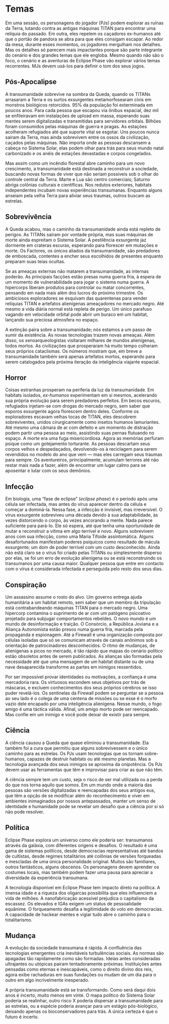 # Temas

Em uma sessão, os personagens do jogador (PJs) podem explorar as ruínas da Terra, lutando contra as antigas máquinas TITAN para encontrar uma relíquia do passado. Em outra, eles repelem os caçadores ex-humanos até que o portão de pandora se abra para que eles consigam escapar. Ao redor da mesa, durante esses momentos, os jogadores mergulham nos detalhes. Mas os detalhes só parecem mais impactantes porque são parte integrante do cenário e dos grandes temas que ele engloba. Mesmo quando não são o foco, o cenário e as aventuras de Eclipse Phase vão explorar vários temas recorrentes. MJs devem usá-los para definir o tom dos seus jogos.

## Pós-Apocalipse

A transumanidade sobrevive na sombra da Queda, quando os TITANs arrasaram a Terra e os surtos exsurgentes metamorfosearam civis em monstros biológicos retorcidos. 95% da população foi exterminada em poucos anos. Para cada pessoa que escapou via ônibus espacial, dez mil se enfileiravam em instalações de upload em massa, esperando suas mentes serem digitalizadas e transmitidas para servidores orbitais. Bilhões foram consumidos pelas máquinas de guerra e pragas. As estações acolheram refugiados até que suporte vital se esgotar. Uns poucos nunca saíram da Terra, mas ainda sobrevivem entre os ossos da civilização, caçados pelas máquinas. Não importa onde as pessoas descansem a cabeça no Sistema Solar, elas podem olhar para trás para seus mundo natal carbonizado e os anéis de estações devastadas e corpos congelados.

Mas assim como um incêndio florestal abre caminho para um novo crescimento, a transumanidade está destinada a reconstruir a sociedade, buscando novas formas de viver que não seriam possíveis sob o olhar do controle central da Terra. Marte e Lua são centro comerciais; Saturno abriga colônias culturais e científicas. Nos redutos exteriores, habitats independentes incubam novas experiências transumanas. Enquanto alguns anseiam pela velha Terra para aliviar seus traumas, outros buscam as estrelas.

## Sobrevivência

A Queda acabou, mas o caminho da transumanidade ainda está repleto de perigos. As TITANs saíram por vontade própria, mas suas máquinas de morte ainda espreitam o Sistema Solar. A pestilência exsurgente jaz dormente em crateras escuras, esperando para florescer em mutações e morte. Os Factores, os únicos aliados da transumanidade, são predadores de emboscada, contentes a encher seus escolhidos de presentes enquanto preparam suas teias ocultas.

Se as ameaças externas não matarem a transumanidade, as internas poderão. As principais facções estão presas numa guerra fria, à espera de um momento de vulnerabilidade para jogar o sistema numa guerra. A hipercorps liberam produtos para controlar ou matar concorrentes, pensando em nada mais além dos lucros do próximo trimestre. Os ambiciosos exploradores se esquivam das quarentenas para vender relíquias TITAN e artefatos alienígenas ameaçadores no mercado negro. Até mesmo a vida diária normal está repleta de perigo. Um único parafuso vagando em velocidade orbital pode abrir um buraco em um habitat, lançando sua preciosa atmosfera no espaço.

A extinção paira sobre a transumanidade; nós estamos a um passo de sumir da existência. As novas tecnologias trazem novas ameaças. Além disso, os xenoarqueologistas visitaram milhares de mundos alienígenas, todos mortos. As civilizações que prosperaram há muito tempo colheram seus próprios cataclismas. Os números mostram que, em breve a transumanidade também será apenas artefatos mortos, esperando para serem catalogados pela próxima iteração da inteligência viajante espacial.

## Horror

Coisas estranhas prosperam na periferia da luz da transumanidade. Em habitats isolados, _ex-humanos_ experimentam em si mesmos, acelerando sua própria evolução para serem predadores perfeitos. Em becos escuros, refugiados injetam-se com drogas do mercado negro, sem saber que esporos exsurgente agora florescem dentro deles. Conforme os exploradores escavam velhas tocas de TITAN, eles descobrem sobreviventes, unidos cirurgicamente como insetos humanos lamuriantes. Até mesmo uma câmara de ar com defeito e um momento de distração podem partir uma pessoa ao meio, assistindo suas pernas flutuando no espaço. A morte era uma fuga misericordiosa. Agora as memórias perfuram psique como um gotejamento torturante. As pessoas descartam seus corpos velhos e despedaçados, devolvendo-os à reciclagem para serem revendidos no modelo do ano que vem — mas eles carregam seus traumas para sempre. Os aventureiros, principalmente, acumulam terrores até não restar mais nada a fazer, além de encontrar um lugar calmo para se aposentar e lutar com os seus demônios.

## Infecção

Em biologia, uma “fase de eclipse” (_eclipse phase_) é o período após uma célula ser infectada, mas antes do vírus aparecer dentro da célula e começar a dominá-la. Nessa fase, a infecção é invisível, mas irreversível. O vírus exsurgente sobreviveu uma década devido à sua adaptabilidade, às vezes distorcendo o corpo, às vezes ancorando a mente. Nada parece suficiente para pará-lo. Ele só espera, até que tenha uma oportunidade de mutar e reconstruir a vítima em algo terrível e novo. Alguns sobrevivem anos com sua infecção, como uma Maria Tifoide assintomática. Alguns desafortunados manifestam poderes psíquicos como resultado de mácula exsurgente; um dom de poder terrível com um custo desconhecido. Ainda não está claro se o vírus foi criado pelas TITANs ou simplesmente disperso por elas, se foi um erro de evolução alienígena ou se está reconstruindo os transumanos por uma causa maior. Qualquer pessoa que entre em contacto com o vírus é considerada infectada e perseguida pelo resto dos seus dias.

## Conspiração

Um assassino assume o rosto do alvo. Um governo entrega ajuda humanitária a um habitat remoto, sem saber que um membro da tripulação está contrabandeando máquinas TITAN para o mercado negro. Uma hipercorp contamina o suprimento de ar com um patógeno psicoativo projetado para subjugar comportamentos rebeldes. O novo mundo é um mundo de desinformação e traição. O Consórcio, a República Joviana e a Aliança Autonomista estão presos numa guerra fria, marcada pela propaganda e espionagem. Até a Firewall é uma organização composta por células isoladas que só se comunicam através de canais anônimos sob a orientação de patrocinadores desconhecidos. O ritmo de mudanças, de alienígenas a picos no mercado, é tão rápido que mapas do cenário político estão obsoletos antes de serem publicados. As alianças são formadas pela necessidade até que uma mensagem de um habitat distante ou de uma nave desaparecida transforme as partes em inimigos ressentidos.

Por ser impossível provar identidades ou motivações, a confiança é uma mercadoria rara. Os virtuosos escondem seus objetivos por trás de máscaras, e excluem conhecimentos dos seus próprios cérebros se isso puder revelá-los. Os sentinelas da Firewall podem se perguntar se a pessoa ao seu lado é o colega de uma centena de missões ou se esse é o morfo vazio dele encapado por uma inteligência alienígena. Nesse mundo, o fogo amigo é uma táctica válida. Afinal, um amigo morto pode ser reencapado. Mas confie em um inimigo e você pode deixar de existir para sempre.

## Ciência

A ciência causou a Queda que quase eliminou a transumanidade. Ela também foi a cura que permitiu que alguns sobrevivessem e o único caminho para as estrelas. Os PJs usam tecnologias que os tornam sobre-humanos, capazes de destruir habitats ou até mesmo planetas. Mas a tecnologia avançada dos seus inimigos se aproxima da onipotência. Os PJs devem usar as ferramentas que têm e improvisar para criar as que não têm.

A ciência sempre tem um custo, seja o risco de ser mal utilizada ou a perda do que nos torna aquilo que somos. Em um mundo onde a maioria das pessoas são versões digitalizadas e reencapadas dos seus antigos eus, que têm a opção de se modificar além do reconhecimento e viver em ambientes inimaginados por nossos antepassados, manter um senso de identidade e humanidade pode se revelar um desafio que a ciência por si só não pode resolver.

## Política

Eclipse Phase explora um universo como ele poderia ser: transumanos através da galáxia, com diferentes origens e desafios. O resultado é uma gama de sistemas políticos, desde democracias representativas até bandos de cultistas, desde regimes totalitários até colônias de versões forqueadas e mescladas de uma única personalidade original. Muitos são familiares, outros fantásticos, alguns obscenos. Os personagens devem aprender os costumes locais, mas também podem fazer uma pausa para apreciar a diversidade da experiência transumana.

A tecnologia disponível em Eclipse Phase tem impacto direto na política. A imensa idade e a riqueza dos oligarcas possibilita que eles influenciem a vida de milhões. A nanofabricação acessível prejudica o capitalismo da escassez. Os elevados e IGAs exigem um status de pessoalidade equânime. O forqueamento desafia a legitimidade do voto em democracias. A capacidade de hackear mentes e vigiar tudo abre o caminho para o totalitarismo.

## Mudança

A evolução da sociedade transumana é rápida. A confluência das tecnologias emergentes cria inevitáveis turbulências sociais. As normas são apagadas tão rapidamente como são formadas. Ideias antes consideradas ultrajantes ou utópicas pairam tentadoramente próximas. Instituições antes pensadas como eternas e inescapáveis, como o direito divino dos reis, agora exibe rachaduras em suas fundações ou mudam de um dia para o outro em algo incrivelmente inesperado.

A própria transumanidade está se transformando. Como será daqui dois anos é incerto, muito menos em vinte. O mapa político do Sistema Solar poderia se realinhar, outro risco X poderia dispersar a transumanidade para as estrelas, ou a espécie poderia avançar para um estágio pós-biológico, deixando apenas os bioconservadores para trás. A única certeza é que o futuro é incerto.
